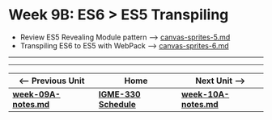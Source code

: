 # Week 9B: ES6 > ES5 Transpiling

- Review ES5 Revealing Module pattern --> [canvas-sprites-5.md](https://github.com/tonethar/IGME-330-Master/blob/master/notes/canvas-sprites-5.md)
- Transpiling ES6 to ES5 with WebPack --> [canvas-sprites-6.md](https://github.com/tonethar/IGME-330-Master/blob/master/notes/canvas-sprites-6.md)

<hr><hr>

| <-- Previous Unit | Home | Next Unit -->
| --- | --- | --- 
| [**week-09A-notes.md**](week-09A-notes.md)     |  [**IGME-330 Schedule**](../schedule.md) | [**week-10A-notes.md**](week-10A-notes.md)
